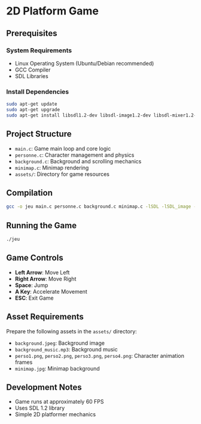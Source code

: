 # 2D Platform Game 

## Prerequisites

### System Requirements
- Linux Operating System (Ubuntu/Debian recommended)
- GCC Compiler
- SDL Libraries

### Install Dependencies
```bash
sudo apt-get update
sudo apt-get upgrade
sudo apt-get install libsdl1.2-dev libsdl-image1.2-dev libsdl-mixer1.2-dev libsdl-ttf2.0-dev libpulse-dev libxt-dev
```

## Project Structure
- `main.c`: Game main loop and core logic
- `personne.c`: Character management and physics
- `background.c`: Background and scrolling mechanics
- `minimap.c`: Minimap rendering
- `assets/`: Directory for game resources

## Compilation
```bash
gcc -o jeu main.c personne.c background.c minimap.c -lSDL -lSDL_image -lSDL_mixer -lm
```

## Running the Game
```bash
./jeu
```

## Game Controls
- **Left Arrow**: Move Left
- **Right Arrow**: Move Right
- **Space**: Jump
- **A Key**: Accelerate Movement
- **ESC**: Exit Game

## Asset Requirements
Prepare the following assets in the `assets/` directory:
- `background.jpeg`: Background image
- `background_music.mp3`: Background music
- `perso1.png`, `perso2.png`, `perso3.png`, `perso4.png`: Character animation frames
- `minimap.jpg`: Minimap background

## Development Notes
- Game runs at approximately 60 FPS
- Uses SDL 1.2 library
- Simple 2D platformer mechanics